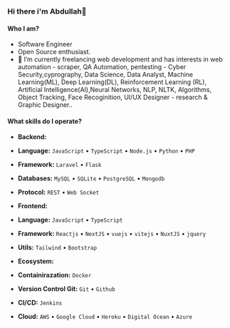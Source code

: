 ### Hi there i'm Abdullah👋 

#### Who I am?
- Software Engineer
- Open Source enthusiast.
- 🔭 I’m currently freelancing web development and has interests in web automation - scraper, QA Automation, pentesting - Cyber Security,cyprography, Data Science, Data Analyst, Machine Learning(ML), Deep Learning(DL), Reinforcement Learning (RL), Artificial Intelligence(AI),Neural Networks, NLP, NLTK, Algorithms, Object Tracking, Face Recoginition, UI/UX Designer - research & Graphic Designer..


#### What skills do I operate?

 - **Backend:**
  - **Language:** `JavaScript` • `TypeScript` • `Node.js` • `Python` • `PHP`
  - **Framework:** `Laravel` • `Flask`
  - **Databases:** `MySQL` • `SQLite` • `PostgreSQL` • `Mongodb`
  - **Protocol:** `REST` • `Web Socket`
  
- **Frontend:**
 - **Language:** `JavaScript` • `TypeScript`
 - **Framework:** `Reactjs` • `NextJS` • `vuejs` • `vitejs` • `NuxtJS` • `jquery`
 - **Utils:** `Tailwind` • `Bootstrap`


- **Ecosystem:**

 - **Containirazation:** `Docker`
 - **Version Control Git:** `Git` • `Github`
 - **CI/CD:** `Jenkins`
 - **Cloud:** `AWS` • `Google Cloud` • `Heroku` • `Digital Ocean` • `Azure`
